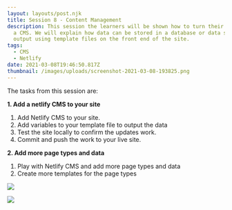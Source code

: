 ```yaml
---
layout: layouts/post.njk
title: Session 8 - Content Management
description: This session the learners will be shown how to turn their SSG into
  a CMS. We will explain how data can be stored in a database or data source and
  output using template files on the front end of the site.
tags:
  - CMS
  - Netlify
date: 2021-03-08T19:46:50.817Z
thumbnail: /images/uploads/screenshot-2021-03-08-193825.png
---
```

<!--StartFragment-->

The tasks from this session are:

**1. Add a netlify CMS to your site**

1. Add Netlify CMS to your site.
2. Add variables to your template file to output the data
3. Test the site locally to confirm the updates work.
4. Commit and push the work to your live site.

**2. Add more page types and data**

1. Play with Netlify CMS and add more page types and data
2. Create more templates for the page types

![](/images/uploads/screenshot-2021-03-08-194455.png)





![](/images/uploads/screenshot-2021-03-08-194541.png)



<!--EndFragment-->
